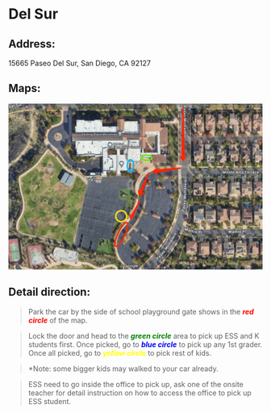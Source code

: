 # Del Sur

## Address: 
15665 Paseo Del Sur, San Diego, CA 92127

## Maps:
![Del Sur Map](Del_Sur.png)

## Detail direction:

> Park the car by the side of school playground gate shows in the <span style="color:red">***red circle***</span> of the map. 

> Lock the door and head to the <span style="color:green">***green circle***</span> area to pick up ESS and K students first. Once picked, go to <span style="color:blue">***blue circle***</span> to pick up any 1st grader. Once all picked, go to <span style="color:yellow">***yellow circle***</span> to pick rest of kids. 

> *Note: some bigger kids may walked to your car already.

> ESS need to go inside the office to pick up, ask one of the onsite teacher for detail instruction on how to access the office to pick up ESS student.